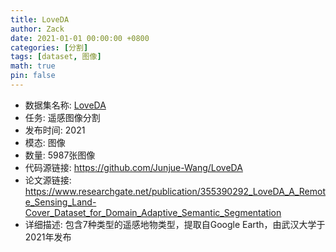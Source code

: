 ```yaml
---
title: LoveDA
author: Zack
date: 2021-01-01 00:00:00 +0800
categories: [分割]
tags: [dataset, 图像]
math: true
pin: false
---
```

- 数据集名称: [LoveDA](https://github.com/Junjue-Wang/LoveDA)
- 任务: 遥感图像分割
- 发布时间: 2021
- 模态: 图像
- 数量: 5987张图像
- 代码源链接: https://github.com/Junjue-Wang/LoveDA
- 论文源链接: https://www.researchgate.net/publication/355390292_LoveDA_A_Remote_Sensing_Land-Cover_Dataset_for_Domain_Adaptive_Semantic_Segmentation
- 详细描述: 包含7种类型的遥感地物类型，提取自Google Earth，由武汉大学于2021年发布
